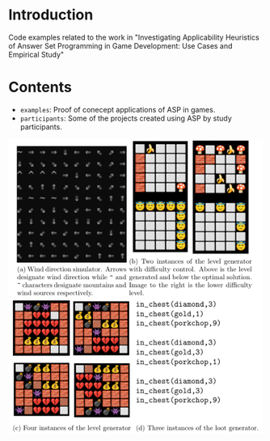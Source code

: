 # Introduction

Code examples related to the work in "Investigating Applicability Heuristics of Answer Set Programming in Game Development: Use Cases and Empirical Study"

# Contents

- `examples`: Proof of conecept applications of ASP in games.
- `participants`: Some of the projects created using ASP by study participants.

![Participant project examples](./assets/participant-projects.png)
